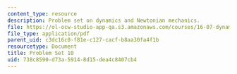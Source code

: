 ```yaml
---
content_type: resource
description: Problem set on dynamics and Newtonian mechanics.
file: https://ol-ocw-studio-app-qa.s3.amazonaws.com/courses/16-07-dynamics-fall-2009/738c8590d73a59148d15dea4c8407cb4_MIT16_07F09_hw10.pdf
file_type: application/pdf
parent_uid: c3dc16c0-f81e-c127-cacf-b8aa30fa4f1b
resourcetype: Document
title: Problem Set 10
uid: 738c8590-d73a-5914-8d15-dea4c8407cb4
---
```

